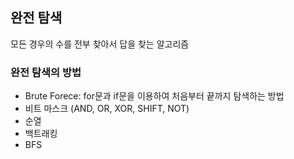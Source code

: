 ## 완전 탐색

모든 경우의 수를 전부 찾아서 답을 찾는 알고리즘

### 완전 탐색의 방법
- Brute Forece: for문과 if문을 이용하여 처음부터 끝까지 탐색하는 방법
- 비트 마스크 (AND, OR, XOR, SHIFT, NOT)
- 순열
- 백트래킹
- BFS
